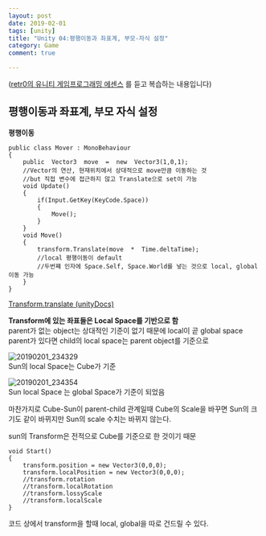 ```yaml
---
layout: post
date: 2019-02-01
tags: [unity]
title: "Unity 04:평행이동과 좌표계, 부모-자식 설정"
category: Game
comment: true

---
```


<p>(<a href="https://www.udemy.com/retr0-unity/">retr0의 유니티 게임프로그래밍 에센스</a> 를 듣고 복습하는 내용입니다)</p>
<h2 id="평행이동과-좌표계-부모-자식-설정">평행이동과 좌표계, 부모 자식 설정</h2>
<p><strong>평행이동</strong></p>
<pre><code>public class Mover : MonoBehaviour
{
	public  Vector3  move  =  new  Vector3(1,0,1);	
	//Vector의 연산, 현재위치에서 상대적으로 move만큼 이동하는 것
	//but 직접 변수에 접근하지 않고 Translate으로 set이 가능 
	void Update()
	{
		if(Input.GetKey(KeyCode.Space))
		{
			Move();
		}
	}
	void Move()
	{
		transform.Translate(move  *  Time.deltaTime);
		//local 평행이동이 default
		//두번쨰 인자에 Space.Self, Space.World를 넣는 것으로 local, global 이동 가능
	}
}
</code></pre>
<p><a href="https://docs.unity3d.com/ScriptReference/Transform.Translate.html">Transform.translate (unityDocs)</a></p>
<p><strong>Transform에 있는 좌표들은 Local Space를 기반으로 함</strong><br>
parent가 없는 object는 상대적인 기준이 없기 때문에 local이 곧 global space<br>
parent가 있다면 child의 local space는 parent object를 기준으로</p>
<p><img src="https://user-images.githubusercontent.com/31947480/52129953-45c74c00-267c-11e9-9666-aecb3b1065d6.png" alt="20190201_234329"><br>
Sun의 local Space는 Cube가 기준</p>
<p><img src="https://user-images.githubusercontent.com/31947480/52129956-46f87900-267c-11e9-8362-9817f39dbf08.png" alt="20190201_234354"><br>
Sun local Space 는 global Space가 기준이 되었음</p>
<p>마찬가지로 Cube-Sun이 parent-child 관계일때 Cube의 Scale을 바꾸면 Sun의 크기도 같이 바뀌지만 Sun의 scale 수치는 바뀌지 않는다.</p>
<p>sun의 Transform은 전적으로 Cube를 기준으로 한 것이기 때문</p>
<pre><code>void Start()
{
    transform.position = new Vector3(0,0,0);
    transform.localPosition = new Vector3(0,0,0);
    //transform.rotation
    //transform.localRotation
    //transform.lossyScale
    //transform.localScale
}
</code></pre>
<p>코드 상에서 transform을 할때 local, global을 따로 건드릴 수 있다.</p>


